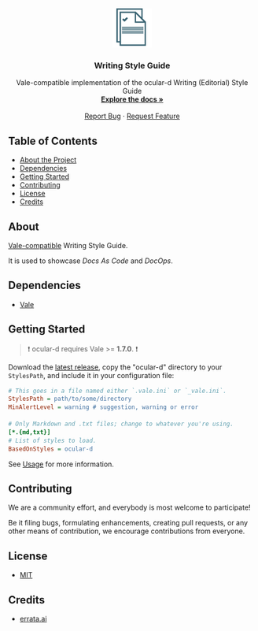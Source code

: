 <!-- PROJECT LOGO -->

<br />
<p align="center">
  <a href="https://github.com/ocular-d/ocld">
    <img src="docs/assets/ocular-d-logo.png" alt="Logo" width="80" height="80">
  </a>

  <h3 align="center">Writing Style Guide</h3>

  <p align="center">
    Vale-compatible implementation of the ocular-d Writing (Editorial) Style Guide
    <br />
    <a href="https://ocular-d.github.io/ocld/"><strong>Explore the docs »</strong></a>
    <br />
    <br />
    <a href="https://github.com/ocular-d/ocld/issues">Report Bug</a>
    ·
    <a href="https://github.com/ocular-d/ocld/issues">Request Feature</a>
  </p>
</p>

<!-- TABLE OF CONTENTS -->

## Table of Contents

- [About the Project](#about)
- [Dependencies](#dependencies)
- [Getting Started](#getting-started)
- [Contributing](#contributing)
- [License](#license)
- [Credits](#credits)

## About

[Vale-compatible](https://errata-ai.gitbook.io/vale/ "Link to Website of Vale") Writing Style Guide.

It is used to showcase *Docs As Code* and *DocOps*.

## Dependencies

- [Vale](https://errata-ai.gitbook.io/vale/ "Link to Website of Vale")

## Getting Started

> :exclamation: ocular-d requires Vale >= **1.7.0**. :exclamation:

Download the [latest release](https://github.com/ocular-d/ocld/releases "Link to GitHub release page of ocld"),
copy the "ocular-d" directory to your `StylesPath`, and include it in your configuration file:

```ini
# This goes in a file named either `.vale.ini` or `_vale.ini`.
StylesPath = path/to/some/directory
MinAlertLevel = warning # suggestion, warning or error

# Only Markdown and .txt files; change to whatever you're using.
[*.{md,txt}]
# List of styles to load.
BasedOnStyles = ocular-d
```

See [Usage](https://github.com/errata-ai/vale/#usage "Link to usage docs of Vale") for more information.

## Contributing

We are a community effort, and everybody is most welcome to participate!

Be it filing bugs, formulating enhancements, creating pull requests, or any other means of contribution, we encourage contributions from everyone.

## License

- [MIT](https://opensource.org/licenses/MIT "Link to MIT license on opensource.org")

## Credits

- [errata.ai](https://github.com/errata-ai "Link to errata.io on GitHub")
